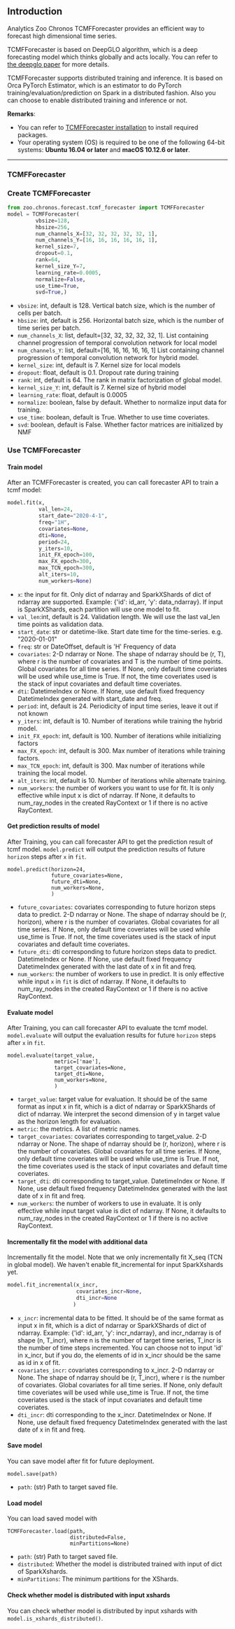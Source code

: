 ## **Introduction**

Analytics Zoo Chronos TCMFForecaster provides an efficient way to forecast high dimensional time series. 

TCMFForecaster is based on DeepGLO algorithm, which is a deep forecasting model which thinks globally and acts locally.
You can refer to [the deepglo paper](https://arxiv.org/abs/1905.03806) for more details. 

TCMFForecaster supports distributed training and inference. It is based on Orca PyTorch Estimator, which is an estimator to do PyTorch training/evaluation/prediction on Spark in a distributed fashion. Also you can choose to enable distributed training and inference or not.

__Remarks__:

- You can refer to [TCMFForecaster installation](../tutorials/TCMFForecaster/#step-0-prepare-environment) to install required packages.
- Your operating system (OS) is required to be one of the following 64-bit systems:
__Ubuntu 16.04 or later__ and __macOS 10.12.6 or later__.
---

### TCMFForecaster


### Create TCMFForecaster


```python
from zoo.chronos.forecast.tcmf_forecaster import TCMFForecaster
model = TCMFForecaster(
         vbsize=128,
         hbsize=256,
         num_channels_X=[32, 32, 32, 32, 32, 1],
         num_channels_Y=[16, 16, 16, 16, 16, 1],
         kernel_size=7,
         dropout=0.1,
         rank=64,
         kernel_size_Y=7,
         learning_rate=0.0005,
         normalize=False,
         use_time=True,
         svd=True,)
```
* `vbsize`: int, default is 128.
            Vertical batch size, which is the number of cells per batch.
* `hbsize`: int, default is 256.
            Horizontal batch size, which is the number of time series per batch.
* `num_channels_X`: list, default=[32, 32, 32, 32, 32, 1].
            List containing channel progression of temporal convolution network for local model
* `num_channels_Y`: list, default=[16, 16, 16, 16, 16, 1]
            List containing channel progression of temporal convolution network for hybrid model.
* `kernel_size`: int, default is 7.
            Kernel size for local models
* `dropout`: float, default is 0.1.
            Dropout rate during training
* `rank`: int, default is 64.
            The rank in matrix factorization of global model.
* `kernel_size_Y`: int, default is 7.
            Kernel size of hybrid model
* `learning_rate`:  float, default is 0.0005
* `normalize`: boolean, false by default.
            Whether to normalize input data for training.
* `use_time`: boolean, default is True.
            Whether to use time coveriates.
* `svd`: boolean, default is False.
            Whether factor matrices are initialized by NMF

### Use TCMFForecaster
#### **Train model**
After an TCMFForecaster is created, you can call forecaster API to train a tcmf model:
```python
model.fit(x,
          val_len=24,
          start_date="2020-4-1",
          freq="1H",
          covariates=None,
          dti=None,
          period=24,
          y_iters=10,
          init_FX_epoch=100,
          max_FX_epoch=300,
          max_TCN_epoch=300,
          alt_iters=10,
          num_workers=None)
```
* `x`: the input for fit. Only dict of ndarray and SparkXShards of dict of ndarray
       are supported. Example: {'id': id_arr, 'y': data_ndarray}. If input is SparkXShards, each partition will use one model to fit.
* `val_len`:int, default is 24.
            Validation length. We will use the last val_len time points as validation data.
* `start_date`: str or datetime-like.
            Start date time for the time-series. e.g. "2020-01-01"
* `freq`: str or DateOffset, default is 'H'
            Frequency of data
* `covariates`: 2-D ndarray or None. The shape of ndarray should be (r, T), where r is
            the number of covariates and T is the number of time points.
            Global covariates for all time series. If None, only default time coveriates will be
            used while use_time is True. If not, the time coveriates used is the stack of input
            covariates and default time coveriates.
* `dti`: DatetimeIndex or None.
            If None, use default fixed frequency DatetimeIndex generated with start_date and freq.
* `period`: int, default is 24.
            Periodicity of input time series, leave it out if not known
* `y_iters`: int, default is 10.
            Number of iterations while training the hybrid model.
* `init_FX_epoch`: int, default is 100.
            Number of iterations while initializing factors
* `max_FX_epoch`: int, default is 300.
            Max number of iterations while training factors.
* `max_TCN_epoch`: int, default is 300.
            Max number of iterations while training the local model.
* `alt_iters`: int, default is 10.
            Number of iterations while alternate training.
* `num_workers`: the number of workers you want to use for fit. It is only effective while input x is dict of ndarray. If None, it defaults to
        num_ray_nodes in the created RayContext or 1 if there is no active RayContext.

#### **Get prediction results of model**
After Training, you can call forecaster API to get the prediction result of tcmf model. `model.predict` will output the prediction results of future `horizon` steps after `x` in `fit`.
```
model.predict(horizon=24,
              future_covariates=None,
              future_dti=None,
              num_workers=None,
              )
```
* `future_covariates`: covariates corresponding to future horizon steps data to predict.
        2-D ndarray or None.
        The shape of ndarray should be (r, horizon), where r is the number of covariates.
        Global covariates for all time series. If None, only default time coveriates will be
        used while use_time is True. If not, the time coveriates used is the stack of input
        covariates and default time coveriates.
* `future_dti`: dti corresponding to future horizon steps data to predict.
        DatetimeIndex or None.
        If None, use default fixed frequency DatetimeIndex generated with the last date of x in
        fit and freq.
* `num_workers`: the number of workers to use in predict. It is only effective while input `x` in `fit` is dict of ndarray. If None, it defaults to
        num_ray_nodes in the created RayContext or 1 if there is no active RayContext.

#### **Evaluate model**
After Training, you can call forecaster API to evaluate the tcmf model. `model.evaluate` will output the evaluation results for future `horizon` steps after `x` in `fit`.
```
model.evaluate(target_value,
               metric=['mae'],
               target_covariates=None,
               target_dti=None,
               num_workers=None,
               )
```
* `target_value`: target value for evaluation. It should be of the same format as input x in fit, which is a dict of ndarray or SparkXShards of dict of ndarray.
                  We interpret the second dimension of y in target value as the horizon length for evaluation.
* `metric`: the metrics. A list of metric names.
* `target_covariates`: covariates corresponding to target_value.
        2-D ndarray or None.
        The shape of ndarray should be (r, horizon), where r is the number of covariates.
        Global covariates for all time series. If None, only default time coveriates will be
        used while use_time is True. If not, the time coveriates used is the stack of input
        covariates and default time coveriates.
* `target_dti`: dti corresponding to target_value.
        DatetimeIndex or None.
        If None, use default fixed frequency DatetimeIndex generated with the last date of x in
        fit and freq.
* `num_workers`: the number of workers to use in evaluate. It is only effective while input target value is dict of ndarray. If None, it defaults to
        num_ray_nodes in the created RayContext or 1 if there is no active RayContext.

#### **Incrementally fit the model with additional data**
Incrementally fit the model. Note that we only incrementally fit X_seq (TCN in global model). We haven't enable fit_incremental for input SparkXshards yet.
```python
model.fit_incremental(x_incr,
                      covariates_incr=None,
                      dti_incr=None
                     )
```
* `x_incr`: incremental data to be fitted. It should be of the same format as input x in fit, which is a dict of ndarray or SparkXShards of dict of ndarray.
Example: {'id': id_arr, 'y': incr_ndarray}, and incr_ndarray is of shape (n, T_incr), where
n is the number of target time series, T_incr is the number of time steps incremented. You
can choose not to input 'id' in x_incr, but if you do, the elements of id in x_incr should
be the same as id in x of fit.
* `covariates_incr`: covariates corresponding to x_incr. 2-D ndarray or None.
    The shape of ndarray should be (r, T_incr), where r is the number of covariates.
    Global covariates for all time series. If None, only default time coveriates will be
    used while use_time is True. If not, the time coveriates used is the stack of input
    covariates and default time coveriates.
* `dti_incr`: dti corresponding to the x_incr. DatetimeIndex or None.
    If None, use default fixed frequency DatetimeIndex generated with the last date of x in
    fit and freq.

#### **Save model**
You can save model after fit for future deployment.
```
model.save(path)
```
* `path`: (str) Path to target saved file.

#### **Load model**
You can load saved model with 
```
TCMFForecaster.load(path, 
                    distributed=False, 
                    minPartitions=None)
```
* `path`: (str) Path to target saved file.
* `distributed`: Whether the model is distributed trained with input of dict of SparkXshards.
* `minPartitions`: The minimum partitions for the XShards.

#### **Check whether model is distributed with input xshards**
You can check whether model is distributed by input xshards with `model.is_xshards_distributed()`.

